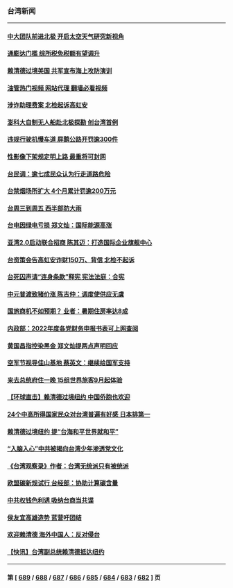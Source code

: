 ### 台湾新闻
---
#### [中大团队前进北极 开启太空天气研究新视角](../../pages/ncid1349361/n14053795.md?08150045) 
#### [通膨达门槛 综所税免税额有望调升](../../pages/ncid1349361/n14053732.md?08150045) 
#### [赖清德过境美国 共军宣布海上攻防演训](../../pages/ncid1349361/n14053733.md?08150045) 
#### [油管热门视频 网站代理 翻墙必看视频](http://138.2.39.72:81/youtube.html?epic-marker?08150045)
#### [涉诈助理费案 北检起诉高虹安](../../pages/ncid1349361/n14053736.md?08150045) 
#### [澎科大自制无人船赴北极探勘 创台湾首例](../../pages/ncid1349361/n14053793.md?08150045) 
#### [违规行驶机慢车道 屏鹅公路开罚逾300件](../../pages/ncid1349361/n14053739.md?08150045) 
#### [性影像下架规定明上路 最重将可封网](../../pages/ncid1349361/n14053773.md?08150045) 
#### [台民调：逾七成民众认为行走道路危险](../../pages/ncid1349361/n14053730.md?08150045) 
#### [台禁烟场所扩大 4个月累计罚逾200万元](../../pages/ncid1349361/n14053794.md?08150045) 
#### [台周三到周五 西半部防大雨](../../pages/ncid1349361/n14053792.md?08150045) 
#### [台电因绿电亏损 郑文灿：国际能源高涨](../../pages/ncid1349361/n14053766.md?08150045) 
#### [亚湾2.0启动联合招商 陈其迈：打造国际企业旗舰中心](../../pages/ncid1349361/n14053771.md?08150045) 
#### [台资策会告高虹安诈财150万、背信 北检不起诉](../../pages/ncid1349361/n14053734.md?08150045) 
#### [台死囚声请“连身条款”释宪 宪法法庭：合宪](../../pages/ncid1349361/n14053724.md?08150045) 
#### [中元普渡致猪价涨 陈吉仲：调度使供应无虞](../../pages/ncid1349361/n14053743.md?08150045) 
#### [国旅商机不如预期？ 业者：暑期住房率达8成](../../pages/ncid1349361/n14053746.md?08150045) 
#### [内政部：2022年度各党财务申报书表可上网查阅](../../pages/ncid1349361/n14053713.md?08150045) 
#### [黄国昌指控染黑金 郑文灿提两点声明回应](../../pages/ncid1349361/n14053710.md?08150045) 
#### [空军节视导佳山基地 蔡英文：继续给国军支持](../../pages/ncid1349361/n14053711.md?08150045) 
#### [来去总统府住一晚 15组世界旅客9月起体验](../../pages/ncid1349361/n14053624.md?08150045) 
#### [【环球直击】赖清德过境纽约 中国侨胞也欢迎](../../pages/ncid1349361/n14053599.md?08150045) 
#### [24个中高所得国家民众对台湾普遍有好感 日本排第一](../../pages/ncid1349361/n14053572.md?08150045) 
#### [赖清德过境纽约 提“台海和平世界就和平”](../../pages/ncid1349361/n14053386.md?08150045) 
#### [“入脑入心”中共被揭向台湾少年渗透党文化](../../pages/ncid1349361/n14053243.md?08150045) 
#### [《台湾观察录》作者：台湾无统派只有被统派](../../pages/ncid1349361/n14052929.md?08150045) 
#### [欧盟碳新规试行 台经部：协助计算碳含量](../../pages/ncid1349361/n14053216.md?08150045) 
#### [中共权钱色利诱 吸纳台商当共谍](../../pages/ncid1349361/n14053205.md?08150045) 
#### [侯友宜高雄造势 蓝营吁团结](../../pages/ncid1349361/n14053177.md?08150045) 
#### [欢迎赖清德 海外中国人：反对侵台](../../pages/ncid1349361/n14053183.md?08150045) 
#### [【快讯】台湾副总统赖清德抵达纽约](../../pages/ncid1349361/n14053043.md?08150045) 

---
#### 第 [ [689](./689.md?08150045) / [688](./688.md?08150045) / [687](./687.md?08150045) / [686](./686.md?08150045) / [685](./685.md?08150045) / [684](./684.md?08150045) / [683](./683.md?08150045) / [682](./682.md?08150045) ] 页
